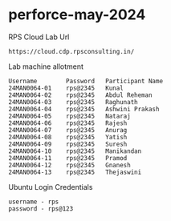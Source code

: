 # perforce-may-2024

RPS Cloud Lab Url
```
https://cloud.cdp.rpsconsulting.in/
```

Lab machine allotment
```
Username        Password   Participant Name
24MAN0064-01    rps@2345   Kunal
24MAN0064-02    rps@2345   Abdul Reheman
24MAN0064-03    rps@2345   Raghunath
24MAN0064-04    rps@2345   Ashwini Prakash
24MAN0064-05    rps@2345   Nataraj
24MAN0064-06    rps@2345   Rajesh
24MAN0064-07    rps@2345   Anurag
24MAN0064-08    rps@2345   Yatish
24MAN0064-09    rps@2345   Suresh
24MAN0064-10    rps@2345   Manikandan
24MAN0064-11    rps@2345   Pramod
24MAN0064-12    rps@2345   Gnanesh
24MAN0064-13    rps@2345   Thejaswini
```

Ubuntu Login Credentials
```
username - rps
password - rps@123
```
